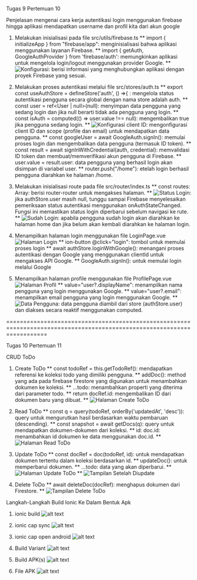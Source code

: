 Tugas 9 Pertemuan 10

Penjelasan mengenai cara kerja autentikasi login menggunakan firebase hingga aplikasi mendapatkan username dan profil kita dari akun google

1.  Melakukan inisialisasi pada file src/utils/firebase.ts
    ** import { initializeApp } from "firebase/app": menginisialisasi bahwa aplikasi menggunakan layanan Firebase.
    ** import { getAuth, GoogleAuthProvider } from 'firebase/auth': memungkinkan aplikasi untuk mengelola login/logout menggunakan provider Google.
    ** ![Konfigurasi](image.png): berisi informasi yang menghubungkan aplikasi dengan proyek Firebase yang sesuai.
    
2.  Melakukan proses autentikasi melalui file src/stores/auth.ts
    ** export const useAuthStore = defineStore('auth', () =>{ : mengelola status autentikasi pengguna secara global dengan nama store adalah auth.
    ** const user = ref<User | null>(null): menyimpan data pengguna yang sedang login dan jika null berarti tidak ada pengguna yang login.
    ** const isAuth = computed(() => user.value !== null): mengembalikan true jika pengguna sedang login.
    ** ![Konfigurasi client ID](image-1.png): mengonfigurasi client ID dan scope (profile dan email) untuk mendapatkan data pengguna.
    ** const googleUser = await GoogleAuth.signIn(): memulai proses login dan mengembalikan data pengguna (termasuk ID token).
    ** const result = await signInWithCredential(auth, credential): memvalidasi ID token dan membuat/memverifikasi akun pengguna di Firebase.
    ** user.value = result.user: data pengguna yang berhasil login akan disimpan di variabel user.
    ** router.push("/home"): etelah login berhasil pengguna diarahkan ke halaman /home.
    
3.  Melakukan inisialisasi route pada file src/router/index.ts
    ** const routes: Array<RouteRecordRaw>: berisi router-router untuk mengakses halaman.
    ** ![Status Login](image-2.png): jika authStore.user masih null, tunggu sampai Firebase menyelesaikan pemeriksaan status autentikasi menggunakan onAuthStateChanged. Fungsi ini memastikan status login diperbarui sebelum navigasi ke rute.
    ** ![Sudah Login](image-3.png): apabila pengguna sudah login akan diarahkan ke halaman home dan jika belum akan kembali diarahkan ke halaman login.

4.  Menampilkan halaman login menggunakan file LoginPage.vue
    ![Halaman Login](image-5.png)
    ** ion-button @click="login": tombol untuk memulai proses login
    ** await authStore.loginWithGoogle(): menangani proses autentikasi dengan Google yang menggunakan clientId untuk mengakses API Google.
    ** GoogleAuth.signIn(): untuk memulai login melalui Google 

5.  Menampilkan halaman profile menggunakan file ProfilePage.vue
    ![Halaman Profil](image-6.png)
    ** value="user?.displayName": menampilkan nama pengguna yang login menggunakan Google.
    ** value="user?.email": menampilkan email pengguna yang login menggunakan Google.
    ** ![Data Pengguna](image-4.png): data pengguna diambil dari store (authStore.user) dan diakses secara reaktif menggunakan computed.


========================================================================================================================

Tugas 10 Pertemuan 11

CRUD ToDo

1.  Create ToDo
    ** const todoRef = this.getTodoRef(): mendapatkan referensi ke koleksi todo yang dimiliki pengguna.
    ** addDoc(): method yang ada pada firebase firestore yang digunakan untuk menambahkan dokumen ke koleksi.
    ** ...todo: menambahkan properti yang diterima dari parameter todo.
    ** return docRef.id: mengembalikan ID dari dokumen baru yang dibuat.
    ** ![Halaman Create ToDo](image-7.png)

2.  Read ToDo
    ** const q = query(todoRef, orderBy('updatedAt', 'desc')): query untuk mengurutkan hasil berdasarkan waktu pembaruan (descending).
    ** const snapshot = await getDocs(q): query untuk mendapatkan dokumen-dokumen dari koleksi.
    ** id: doc.id: menambahkan id dokumen ke data menggunakan doc.id.
    ** ![Halaman Read ToDo](image-8.png)

3.  Update ToDo
    ** const docRef = doc(todoRef, id): untuk mendapatkan dokumen tertentu dalam koleksi berdasarkan id.
    ** updateDoc(): untuk memperbarui dokumen.
    ** ...todo: data yang akan diperbarui.
    ** ![Halaman Update ToDo](image-9.png)
    ** ![Tampilan Setelah Diupdate](image-10.png)

4.  Delete ToDo
    ** await deleteDoc(docRef): menghapus dokumen dari Firestore.
    ** ![Tampilan Delete ToDo](image-11.png)



Langkah-Langkah Build Ionic Ke Dalam Bentuk Apk

1.  ionic build
    ![alt text](image-12.png)

2.  ionic cap sync
    ![alt text](image-13.png)

3.  ionic cap open android
    ![alt text](image-14.png)

4.  Build Variant
    ![alt text](image-15.png)

5.  Build APK(s)
    ![alt text](image-16.png)

6.  File APK
    ![alt text](image-17.png)